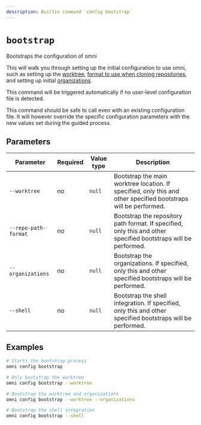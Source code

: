 ```yaml
---
description: Builtin command `config bootstrap`
---
```


# `bootstrap`

Bootstraps the configuration of omni

This will walk you through setting up the initial configuration to use omni, such as setting up the [worktree](../../configuration/parameters/worktree), [format to use when cloning repositories](../../configuration/parameters/repo_path_format), and setting up initial [organizations](../../configuration/parameters/org).

This command will be triggered automatically if no user-level configuration file is detected.

This command should be safe to call even with an existing configuration file. It will however override the specific configuration parameters with the new values set during the guided process.

## Parameters

| Parameter       | Required | Value type | Description                                         |
|-----------------|----------|------------|-----------------------------------------------------|
| `--worktree` | no | `null` | Bootstrap the main worktree location. If specified, only this and other specified bootstraps will be performed. |
| `--repo-path-format` | no | `null` | Bootstrap the repository path format. If specified, only this and other specified bootstraps will be performed. |
| `--organizations` | no | `null` | Bootstrap the organizations. If specified, only this and other specified bootstraps will be performed. |
| `--shell` | no | `null` | Bootstrap the shell integration. If specified, only this and other specified bootstraps will be performed. |

## Examples

```bash
# Starts the bootstrap process
omni config bootstrap

# Only bootstrap the worktree
omni config bootstrap --worktree

# Bootstrap the worktree and organizations
omni config bootstrap --worktree --organizations

# Bootstrap the shell integration
omni config bootstrap --shell
```
